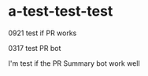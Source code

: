 # a-test-test-test
0921 test if PR works

0317 test PR bot

I'm test if the PR Summary bot work well


